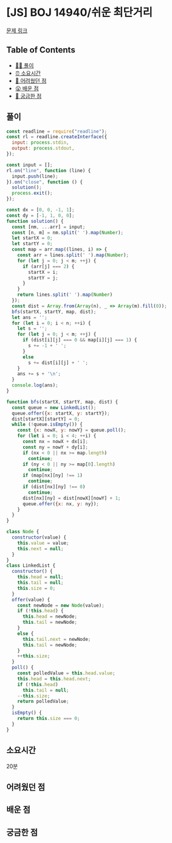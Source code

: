 # [JS] BOJ 14940/쉬운 최단거리

[문제 링크](https://www.acmicpc.net/problem/14940)

<!-- 제목으로 다음과 같은 내용으로 작성해주세요 ! -->
<!-- 📕 백준 : BOJ 문제번호/문제제목 e.g. BOJ 2577/숫자의 개수 -->
<!-- 📗 프로그래머스 : PRO 문제번호/문제제목 e.g. PRO 120812/최빈값 구하기 -->
<!-- 백준허브를 사용하시면 프로그래머스의 문제번호도 확인하실 수 있습니다 -->

## Table of Contents

- [✍🏻 풀이](#풀이)
- [⏰ 소요시간](#소요시간)
- [🫠 어려웠던 점](#어려웠던-점)
- [😮 배운 점](#배운-점)
- [🤔 궁금한 점](#궁금한-점)

## 풀이

<!-- ```옆에 사용하는 언어를 기입하세요 e.g. javascript, python -->

```javascript
const readline = require("readline");
const rl = readline.createInterface({
  input: process.stdin,
  output: process.stdout,
});

const input = [];
rl.on("line", function (line) {
  input.push(line);
}).on("close", function () {
  solution();
  process.exit();
});

const dx = [0, 0, -1, 1];
const dy = [-1, 1, 0, 0];
function solution() {
  const [nm, ...arr] = input;
  const [n, m] = nm.split(' ').map(Number);
  let startX = 0;
  let startY = 0;
  const map = arr.map((lines, i) => {
    const arr = lines.split(' ').map(Number);
    for (let j = 0; j < m; ++j) {
      if (arr[j] === 2) {
        startX = i;
        startY = j;
      }
    }
    return lines.split(' ').map(Number)
  });
  const dist = Array.from(Array(n), _ => Array(m).fill(0));
  bfs(startX, startY, map, dist);
  let ans = '';
  for (let i = 0; i < n; ++i) {
    let s = '';
    for (let j = 0; j < m; ++j) {
      if (dist[i][j] === 0 && map[i][j] === 1) {
        s += -1 + ' ';
      }
      else
        s += dist[i][j] + ' ';
    }
    ans += s + '\n';
  }
  console.log(ans);
}

function bfs(startX, startY, map, dist) {
  const queue = new LinkedList();
  queue.offer({x: startX, y: startY});
  dist[startX][startY] = 0;
  while (!queue.isEmpty()) {
    const {x: nowX, y: nowY} = queue.poll();
    for (let i = 0; i < 4; ++i) {
      const nx = nowX + dx[i];
      const ny = nowY + dy[i];
      if (nx < 0 || nx >= map.length)
        continue;
      if (ny < 0 || ny >= map[0].length)
        continue;
      if (map[nx][ny] !== 1)
        continue;
      if (dist[nx][ny] !== 0)
        continue;
      dist[nx][ny] = dist[nowX][nowY] + 1;
      queue.offer({x: nx, y: ny});
    }
  }
}

class Node {
  constructor(value) {
    this.value = value;
    this.next = null;
  }
}
class LinkedList {
  constructor() {
    this.head = null;
    this.tail = null;
    this.size = 0;
  }
  offer(value) {
    const newNode = new Node(value);
    if (!this.head) {
      this.head = newNode;
      this.tail = newNode;
    }
    else {
      this.tail.next = newNode;
      this.tail = newNode;
    }
    ++this.size;
  }
  poll() {
    const polledValue = this.head.value;
    this.head = this.head.next;
    if (!this.head) 
      this.tail = null;
    --this.size;
    return polledValue;
  }
  isEmpty() {
    return this.size === 0;
  }
}
```
## 소요시간
20분

## 어려웠던 점

## 배운 점

## 궁금한 점

